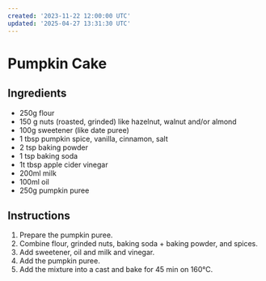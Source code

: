 ```yaml
---
created: '2023-11-22 12:00:00 UTC'
updated: '2025-04-27 13:31:30 UTC'
---
```


# Pumpkin Cake

## Ingredients

- 250g flour
- 150 g nuts (roasted, grinded) like hazelnut, walnut and/or
almond
- 100g sweetener (like date puree)
- 1 tbsp pumpkin spice, vanilla, cinnamon, salt
- 2 tsp baking powder
- 1 tsp baking soda
- 1t tbsp apple cider vinegar
- 200ml milk
- 100ml oil
- 250g pumpkin puree

## Instructions

1. Prepare the pumpkin puree.
1. Combine flour, grinded nuts, baking soda + baking powder, and spices.
1. Add sweetener, oil and milk and vinegar.
1. Add the pumpkin puree.
1. Add the mixture into a cast and bake for 45 min on 160°C.

